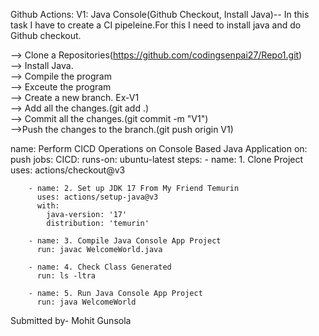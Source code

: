 Github Actions:
V1: Java Console(Github Checkout, Install Java)-- In this task I have to create a CI pipeleine.For this I need to install java and do Github checkout.

--> Clone a Repositories(https://github.com/codingsenpai27/Repo1.git) <br>
--> Install Java. <br>
--> Compile the program <br>
--> Exceute the program <br>
--> Create a new branch. Ex-V1 <br>
--> Add all the changes.(git add .) <br>
--> Commit all the changes.(git commit -m "V1") <br>
-->Push the changes to the branch.(git push origin V1) <br>

  name: Perform CICD Operations on Console Based Java Application
  on: push
  jobs:
    CICD:
      runs-on: ubuntu-latest
      steps:
        - name: 1. Clone Project
          uses: actions/checkout@v3     

        - name: 2. Set up JDK 17 From My Friend Temurin
          uses: actions/setup-java@v3
          with:
            java-version: '17'
            distribution: 'temurin'

        - name: 3. Compile Java Console App Project
          run: javac WelcomeWorld.java

        - name: 4. Check Class Generated
          run: ls -ltra

        - name: 5. Run Java Console App Project
          run: java WelcomeWorld



Submitted by- Mohit Gunsola
